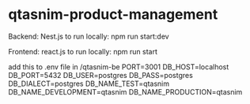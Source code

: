 # qtasnim-product-management

Backend: Nest.js
to run locally: npm run start:dev

Frontend: react.js
to run locally: npm run start


add this to .env file in /qtasnim-be
PORT=3001
DB_HOST=localhost
DB_PORT=5432
DB_USER=postgres
DB_PASS=postgres
DB_DIALECT=postgres
DB_NAME_TEST=qtasnim
DB_NAME_DEVELOPMENT=qtasnim
DB_NAME_PRODUCTION=qtasnim
